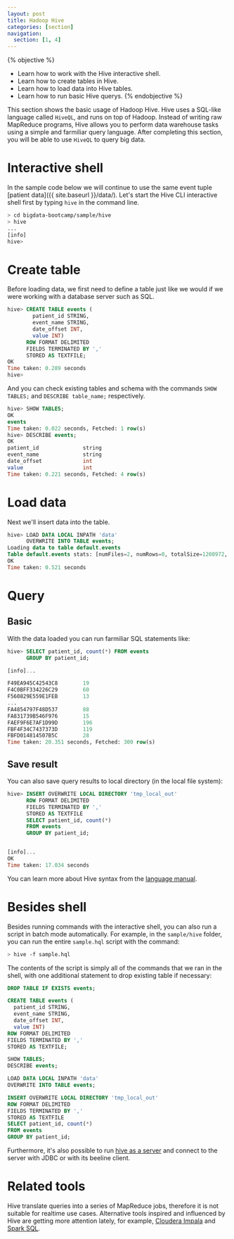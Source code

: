 ```yaml
---
layout: post
title: Hadoop Hive
categories: [section]
navigation:
  section: [1, 4]
---
```

{% objective %}
- Learn how to work with the Hive interactive shell.
- Learn how to create tables in Hive.
- Learn how to load data into Hive tables.
- Learn how to run basic Hive querys.
{% endobjective %}

This section shows the basic usage of Hadoop Hive. Hive uses a SQL-like language called `HiveQL`, and runs on top of Hadoop. Instead of writing raw MapReduce programs, Hive allows you to perform data warehouse tasks using a simple and farmiliar query language. After completing this section, you will be able to use `HiveQL` to query big data.

# Interactive shell
In the sample code below we will continue to use the same event tuple [patient data]({{ site.baseurl }}/data/). Let's start the Hive CLI interactive shell first by typing `hive` in the command line.
```bash
> cd bigdata-bootcamp/sample/hive
> hive
...                                                                         
[info]
hive> 
```

# Create table
Before loading data, we first need to define a table just like we would if we were working with a database server such as SQL.
```sql
hive> CREATE TABLE events (
        patient_id STRING,
        event_name STRING,
        date_offset INT,
        value INT)
      ROW FORMAT DELIMITED
      FIELDS TERMINATED BY ','
      STORED AS TEXTFILE;
OK
Time taken: 0.289 seconds
hive> 
```
And you can check existing tables and schema with the commands `SHOW TABLES;` and `DESCRIBE table_name;` respectively.
``` sql
hive> SHOW TABLES;
OK
events
Time taken: 0.022 seconds, Fetched: 1 row(s)
hive> DESCRIBE events;
OK
patient_id              string                                      
event_name              string                                      
date_offset             int                                         
value                   int                                         
Time taken: 0.221 seconds, Fetched: 4 row(s)
```

# Load data
Next we'll insert data into the table.
```sql
hive> LOAD DATA LOCAL INPATH 'data'
      OVERWRITE INTO TABLE events;
Loading data to table default.events
Table default.events stats: [numFiles=2, numRows=0, totalSize=1208972, rawDataSize=0]
OK
Time taken: 0.521 seconds
```

# Query
## Basic
With the data loaded you can run farmiliar SQL statements like:
``` sql
hive> SELECT patient_id, count(*) FROM events
      GROUP BY patient_id;

[info]...

F49EA945C42543C8        19
F4C0BFF334226C29        60
F560829E559E1FEB        13
...
FA4854797F48D537        88
FA831739B546F976        15
FAEF9F6E7AF1D99D        196
FBF4F34C7437373D        119
FBFD014814507B5C        28
Time taken: 20.351 seconds, Fetched: 300 row(s)
```

## Save result
You can also save query results to local directory (in the local file system):
``` sql
hive> INSERT OVERWRITE LOCAL DIRECTORY 'tmp_local_out'
      ROW FORMAT DELIMITED
      FIELDS TERMINATED BY ','
      STORED AS TEXTFILE
      SELECT patient_id, count(*) 
      FROM events 
      GROUP BY patient_id;


[info]...
OK
Time taken: 17.034 seconds
```

You can learn more about Hive syntax from the [language manual](https://cwiki.apache.org/confluence/display/Hive/LanguageManual).

# Besides shell
Besides running commands with the interactive shell, you can also run a script in batch mode automatically. For example, in the `sample/hive` folder, you can run the entire `sample.hql` script with the command:
```bash
> hive -f sample.hql
```

The contents of the script is simply all of the commands that we ran in the shell, with one additional statement to drop existing table if necessary:
``` sql
DROP TABLE IF EXISTS events;

CREATE TABLE events (
  patient_id STRING,
  event_name STRING,
  date_offset INT,
  value INT)
ROW FORMAT DELIMITED
FIELDS TERMINATED BY ','
STORED AS TEXTFILE;

SHOW TABLES;
DESCRIBE events;

LOAD DATA LOCAL INPATH 'data'
OVERWRITE INTO TABLE events;

INSERT OVERWRITE LOCAL DIRECTORY 'tmp_local_out'
ROW FORMAT DELIMITED
FIELDS TERMINATED BY ','
STORED AS TEXTFILE
SELECT patient_id, count(*) 
FROM events 
GROUP BY patient_id;
```

Furthermore, it's also possible to run [hive as a server](https://cwiki.apache.org/confluence/display/Hive/HiveServer2+Clients) and connect to the server with JDBC or with its beeline client.

# Related tools
Hive translate queries into a series of MapReduce jobs, therefore it is not suitable for realtime use cases. Alternative tools inspired and influenced by Hive are getting more attention lately, for example, [Cloudera Impala](http://impala.io/) and [Spark SQL](https://spark.apache.org/sql/).